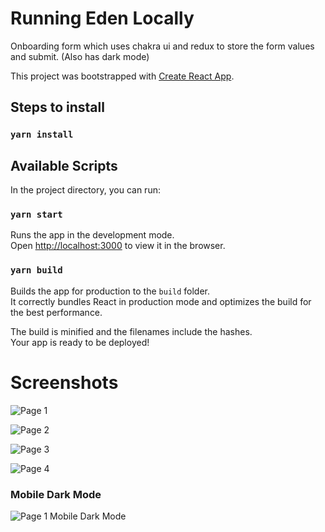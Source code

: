 # Running Eden Locally

Onboarding form which uses chakra ui and redux to store the form values and submit. (Also has dark mode)


This project was bootstrapped with [Create React App](https://github.com/facebook/create-react-app).

## Steps to install

### `yarn install`

## Available Scripts

In the project directory, you can run:

### `yarn start`

Runs the app in the development mode.\
Open [http://localhost:3000](http://localhost:3000) to view it in the browser.


### `yarn build`

Builds the app for production to the `build` folder.\
It correctly bundles React in production mode and optimizes the build for the best performance.

The build is minified and the filenames include the hashes.\
Your app is ready to be deployed!

# Screenshots
![Page 1](https://user-images.githubusercontent.com/24631604/185742787-263ed95c-baa7-498a-8f85-9f86866ec671.png)

![Page 2](https://user-images.githubusercontent.com/24631604/185742786-c49cf8fb-91cf-4996-aa6f-b57f7c9356c7.png)

![Page 3](https://user-images.githubusercontent.com/24631604/185742785-9b99d47f-9312-4ffa-a71e-adac70a47422.png)

![Page 4](https://user-images.githubusercontent.com/24631604/185742784-c6778522-b7c3-4fb4-aa29-9ec919a33c45.png)

### Mobile Dark Mode
![Page 1 Mobile Dark Mode](https://user-images.githubusercontent.com/24631604/185742781-fe61bab1-9616-4458-858e-7dc5c6b8deca.png)
